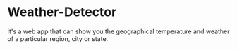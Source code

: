 # Weather-Detector
It's a web app that can show you the geographical temperature and weather of a particular region, city or state.
